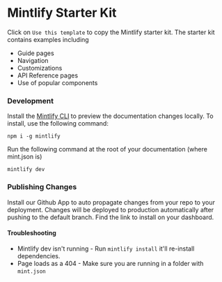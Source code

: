 # Mintlify Starter Kit

Click on `Use this template` to copy the Mintlify starter kit. The starter kit
contains examples including

- Guide pages
- Navigation
- Customizations
- API Reference pages
- Use of popular components

### Development

Install the [Mintlify CLI](https://www.npmjs.com/package/mintlify) to preview
the documentation changes locally. To install, use the following command:

```
npm i -g mintlify
```

Run the following command at the root of your documentation (where mint.json is)

```
mintlify dev
```

### Publishing Changes

Install our Github App to auto propagate changes from your repo to your
deployment. Changes will be deployed to production automatically after pushing
to the default branch. Find the link to install on your dashboard.

#### Troubleshooting

- Mintlify dev isn't running - Run `mintlify install` it'll re-install
  dependencies.
- Page loads as a 404 - Make sure you are running in a folder with `mint.json`
